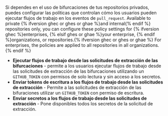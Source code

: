 Si dependes en el uso de bifurcaciones de tus repositorios privados, puedes configurar las políticas que controlan cómo los usuarios pueden ejecutar flujos de trabajo en los eventos de `pull_request`. Available to private {% ifversion ghec or ghes or ghae %}and internal{% endif %} repositories only, you can configure these policy settings for {% ifversion ghec %}enterprises, {% elsif ghes or ghae %}your enterprise, {% endif %}organizations, or repositories.{% ifversion ghec or ghes or ghae %} For enterprises, the policies are applied to all repositories in all organizations.{% endif %}

- **Ejecutar flujos de trabajo desde las solicitudes de extracción de las bifurcaciones** - permite a los usuarios ejecutar flujos de trabajo desde las solicitudes de extracción de las bifurcaciones utilizando un `GITHUB_TOKEN` con permisos de solo lectura y sin acceso a los secretos.
- **Enviar tokens de escritura a los flujos de trabajo desde las solicitudes de extracción** - Permite a las solicitudes de extracción de las bifuraciones utilizar un `GITHUB_TOKEN` con permiso de escritura.
- **Enviar secretos a los flujos de trabajo desde las solicitudes de extracción** - Pone disponibles todos los secretos de la solicitud de extracción.
